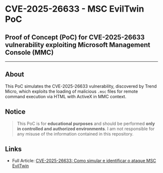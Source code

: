 # CVE-2025-26633 - MSC EvilTwin PoC

## **Proof of Concept (PoC) for CVE-2025-26633 vulnerability exploiting Microsoft Management Console (MMC)**

---

## About

This PoC simulates the CVE-2025-26633 vulnerability, discovered by Trend Micro, which exploits the loading of malicious `.msc` files for remote command execution via HTML with ActiveX in MMC context.

## Notice

> This PoC is for **educational purposes** and should be performed **only in controlled and authorized environments**.
> I am not responsible for any misuse of the information contained in this repository.


## Links

- Full Article: [CVE-2025-26633: Como simular e identificar o ataque MSC EvilTwin](https://sandsoncosta.github.io/blog/cve-2025-26633-como-simular-e-identificar-o-ataque-msc-eviltwin/#5-mitre-attck)
